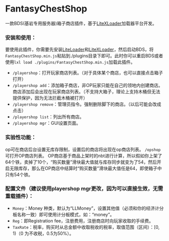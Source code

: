 # FantasyChestShop
一款BDS(基岩专用服务器)箱子商店插件，基于[LiteXLoader](https://github.com/LiteLDev/LiteXLoader)加载器平台开发。
### 安装和使用：
要使用此插件，你需要先安装[LiteLoader](https://www.minebbs.com/resources/liteloader.2059/)和[LiteXLoader](https://github.com/LiteLDev/LiteXLoader)，然后启动BDS，将`FantasyChestShop.min.js`粘贴到./plugins目录下即可。此时你可以重启BDS或者使用`lxl load ./plugins/FantasyChestShop.min.js`加载此插件。
- `/playershop`：打开玩家商店列表。（对于具体某个商店，也可以直接点击箱子打开）
- `/playershop add`：添加箱子商店，非OP玩家只能在自己的领地内创建商店。商店添加后会出现在玩家商店列表。（不支持大箱子，理论上支持木桶但无法提供保护，因为无法拦截木桶被打开）
- `/playershop remove`：管理员指令。强制删除脚下的商店。（以后可能会改成点击）
- `/playershop list`：列出所有商店。
- `/playershop mgr`：GUI设置页面。

### 实验性功能：
op可在商店后台设置无库存限制，设置后的商店将出现在op商店列表。
`/opshop`可打开OP商店列表。
OP商店基于商品上架时的nbt进行计算，所以假如你上架了64个铁，卖掉了10个，“购买数量”滑块最大值就与库存同步就变为了54，然后开启无限库存，那么在OP商店中结算时“购买数量”滑块最大值任是64，即使箱子中只有54个铁。

### 配置文件（建议使用playershop mgr更改，因为可以直接生效，无需重载插件）：
- `Money`：Money 种类，默认为“LLMoney”，设置其他值（必须和你的经济计分板名称一致）即可使用计分板模式，如：“money”。
- `Reg`：即Registration fee，注册费用，注册商店时向玩家收取的手续费。
- `TaxRate`：税率，购买时从总金额中收取税收的税率，取值范围（区间）：[0, 1)（0 为不收税，0.5为50%）。